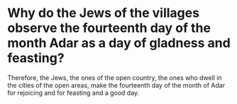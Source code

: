 # Why do the Jews of the villages observe the fourteenth day of the month Adar as a day of gladness and feasting?

Therefore, the Jews, the ones of the open country, the ones who dwell in the cities of the open areas, make the fourteenth day of the month of Adar for rejoicing and for feasting and a good day.
